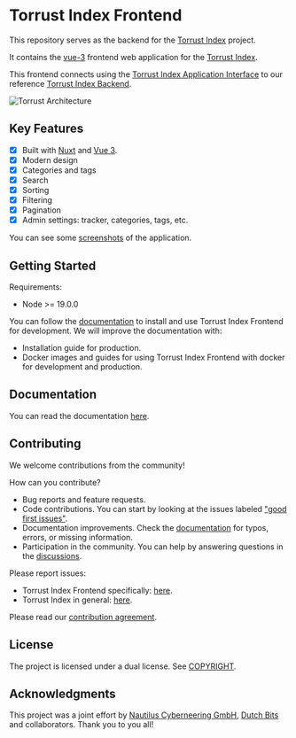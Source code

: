 # Torrust Index Frontend

This repository serves as the backend for the [Torrust Index](https://github.com/torrust/torrust-index) project.

It contains the [vue-3](https://vuejs.org/) frontend web application for the [Torrust Index](https://github.com/torrust/torrust-index).

This frontend connects using the [Torrust Index Application Interface](https://github.com/torrust/torrust-index-api-lib) to our reference [Torrust Index Backend](https://github.com/torrust/torrust-index-backend).

![Torrust Architecture](https://raw.githubusercontent.com/torrust/.github/main/img/torrust-architecture.webp)

## Key Features

* [X] Built with [Nuxt](https://nuxt.com/) and [Vue 3](https://vuejs.org/).
* [X] Modern design
* [X] Categories and tags
* [X] Search
* [X] Sorting
* [X] Filtering
* [X] Pagination
* [X] Admin settings: tracker, categories, tags, etc.

You can see some [screenshots](./docs/screenshots.md) of the application.

## Getting Started

Requirements:

* Node >= 19.0.0

You can follow the [documentation](./docs/index.md) to install and use Torrust Index Frontend for development. We will improve the documentation with:

* Installation guide for production.
* Docker images and guides for using Torrust Index Frontend with docker for development and production.

## Documentation

You can read the documentation [here](./docs/index.md).

## Contributing

We welcome contributions from the community!

How can you contribute?

* Bug reports and feature requests.
* Code contributions. You can start by looking at the issues labeled ["good first issues"](https://github.com/torrust/torrust-index-frontend/issues?q=is%3Aissue+is%3Aopen+label%3A%22good+first+issue%22).
* Documentation improvements. Check the [documentation](./docs/index.md) for typos, errors, or missing information.
* Participation in the community. You can help by answering questions in the [discussions](https://github.com/torrust/torrust-index-frontend/discussions).

Please report issues:

* Torrust Index Frontend specifically: [here](https://github.com/torrust/torrust-index-frontend/issues).
* Torrust Index in general: [here](https://github.com/torrust/torrust-index/issues).

Please read our [contribution agreement](https://github.com/torrust/.github/blob/main/info/contributing.md).

## License

The project is licensed under a dual license. See [COPYRIGHT](./COPYRIGHT).

## Acknowledgments

This project was a joint effort by [Nautilus Cyberneering GmbH](https://nautilus-cyberneering.de/), [Dutch Bits](https://dutchbits.nl) and collaborators.  Thank you to you all!
